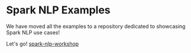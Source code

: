 # Spark NLP Examples

We have moved all the examples to a repository dedicated to showcasing Spark NLP use cases!

Let's go! [spark-nlp-workshop](https://github.com/JohnSnowLabs/spark-nlp-workshop)
